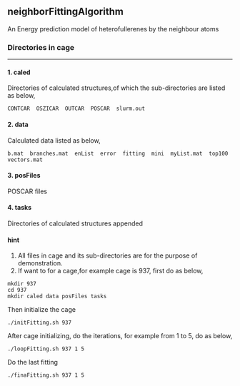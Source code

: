 ## neighborFittingAlgorithm

An Energy prediction model of heterofullerenes by the neighbour atoms

### Directories in cage 
------------------------------------------------------

#### 1. caled
Directories of calculated structures,of which the sub-directories are listed as below,

```
CONTCAR  OSZICAR  OUTCAR  POSCAR  slurm.out
```


#### 2. data
Calculated data listed as below,

```
b.mat  branches.mat  enList  error  fitting  mini  myList.mat  top100  vectors.mat
```

#### 3. posFiles
POSCAR files

#### 4. tasks
Directories of calculated structures appended

#### hint
1. All files in cage and its sub-directories are for the purpose of demonstration.
2. If want to for a cage,for example cage is 937, first do as below,

```shell
mkdir 937
cd 937
mkdir caled data posFiles tasks
```

Then initialize the cage
```
./initFitting.sh 937
```

After cage initializing, do the iterations, for example from 1 to 5, do as below,
```
./loopFitting.sh 937 1 5
```

Do the last fitting
```
./finaFitting.sh 937 1 5
```


